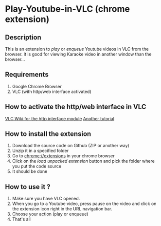 # Play-Youtube-in-VLC (chrome extension)
## Description
This is an extension to *play* or *enqueue* Youtube videos in VLC from the browser.
It is good for viewing Karaoke video in another window than the browser...

## Requirements
1. Google Chrome Browser
2. VLC (with http/web interface activated)

## How to activate the http/web interface in VLC
[VLC Wiki for the http interface module](https://wiki.videolan.org/Documentation:Modules/http_intf/)
[Another tutorial](http://www.howtogeek.com/117261/how-to-activate-vlcs-web-interface-control-vlc-from-a-browser-use-any-smartphone-as-a-remote/)

## How to install the extension
1. Download the source code on Github (ZIP or another way)
2. Unzip it in a specified folder
3. Go to <chrome://extensions> in your chrome browser
4. Click on the *load unpacked extension* button and pick the folder where you put the code source
5. It should be done

## How to use it ?
1. Make sure you have VLC opened.
2. When you go to a Youtube video, press pause on the video and click on the extension icon right in the URL navigation bar.
3. Choose your action (play or enqueue)
4. That's all
